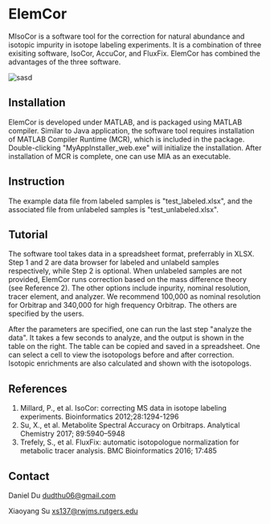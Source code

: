 # ElemCor

MIsoCor is a software tool for the correction for natural abundance and isotopic impurity in isotope labeling experiments. It is a combination of three exisiting software, IsoCor, AccuCor, and FluxFix. ElemCor has combined the advantages of the three software.  

![sasd](https://user-images.githubusercontent.com/15344717/37380798-42a724ba-2708-11e8-93da-8c6d27bae7e7.png)


## Installation

ElemCor is developed under MATLAB, and is packaged using MATLAB compiler. Similar to Java application, the software tool requires installation of MATLAB Compiler Runtime (MCR), which is included in the package. Double-clicking "MyAppInstaller_web.exe" will initialize the installation. After installation of MCR is complete, one can use MIA as an executable.  

## Instruction

The example data file from labeled samples is "test_labeled.xlsx", and the associated file from unlabeled samples is "test_unlabeled.xlsx".

## Tutorial

The software tool takes data in a spreadsheet format, preferrably in XLSX. Step 1 and 2 are data browser for labeled and unlabeld samples respectively, while Step 2 is optional. When unlabeled samples are not provided, ElemCor runs correction based on the mass difference theory (see Reference 2). The other options include inpurity, nominal resolution, tracer element, and analyzer. We recommend 100,000 as nominal resolution for Orbitrap and 340,000 for high frequency Orbitrap. The others are specified by the users. 

After the parameters are specified, one can run the last step "analyze the data". It takes a few seconds to analyze, and the output is shown in the table on the right. The table can be copied and saved in a spreadsheet. One can select a cell to view the isotopologs before and after correction. Isotopic enrichments are also calculated and shown with the isotopologs.  

## References
1. Millard, P., et al. IsoCor: correcting MS data in isotope labeling experiments. Bioinformatics 2012;28:1294-1296
2. Su, X., et al. Metabolite Spectral Accuracy on Orbitraps. Analytical Chemistry 2017; 89:5940–5948
3. Trefely, S., et al. FluxFix: automatic isotopologue normalization for metabolic tracer analysis. BMC Bioinformatics 2016; 17:485

## Contact
Daniel Du
dudthu06@gmail.com

Xiaoyang Su
xs137@rwjms.rutgers.edu
